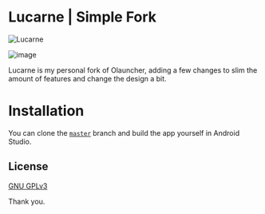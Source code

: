 # Lucarne | Simple Fork

![Lucarne](https://user-images.githubusercontent.com/64178604/138014642-bbb9a388-f6c6-4560-9823-4a2b00bc0ff4.png)

![image](https://user-images.githubusercontent.com/64178604/138014839-4fa3b9d8-0ae4-4759-8b3f-0e5e53a6fe5f.png)

Lucarne is my personal fork of Olauncher, adding a few changes to slim the amount of features and change the design a bit.
# Installation
You can clone the [`master`](https://github.com/tanujnotes/olauncher/tree/master) branch and build the app yourself in Android Studio.

## License
[GNU GPLv3](https://www.gnu.org/licenses/gpl-3.0.en.html)


Thank you.
